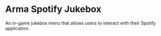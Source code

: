 # Arma Spotify Jukebox
An in-game jukebox menu that allows users to interact with their Spotify application.
